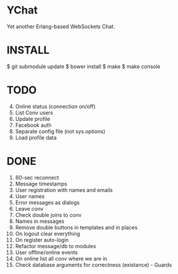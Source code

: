 YChat
=====

Yet another Erlang-based WebSockets Chat.

INSTALL
=======

$ git submodule update
$ bower install
$ make
$ make console

TODO
====

4. Online status (connection on/off)
5. List Conv users
6. Update profile
7. Facebook auth
9. Separate config file (not sys.options)
10. Load profile data

DONE
====
1. 60-sec reconnect
2. Message timestamps
3. User registration with names and emails
4. User names
5. Error messages as dialogs
6. Leave conv
7. Check double joins to conv
8. Names in messages
9. Remove double buttons in templates and in places
10. On logout clear everything
11. On register auto-login
12. Refactor message/db to modules
13. User offline/online events
14. On online list all conv where we are in
15. Check database arguments for correctness (existance) - Guards
